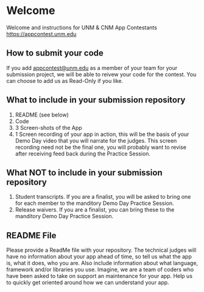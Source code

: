 # Welcome
Welcome and instructions for UNM &amp; CNM App Contestants
https://appcontest.unm.edu

## How to submit your code
If you add appcontest@unm.edu as a member of your team for your submission project, we will be able to reivew your code for the contest. You can choose to add us as Read-Only if you like.

## What to include in your submission repository
1. README (see below)
2. Code
3. 3 Screen-shots of the App
4. 1 Screen recording of your app in action, this will be the basis of your Demo Day video that you will narrate for the judges. This screen recording need not be the final one, you will probably want to revise after receiving feed back during the Practice Session.

## What NOT to include in your submission repository
1. Student transcripts. If you are a finalist, you will be asked to bring one for each member to the manditory Demo Day Practice Session.
2. Release waivers. If you are a finalist, you can bring these to the manditory Demo Day Practice Session.

## README File
Please provide a ReadMe file with your repository. The technical judges will have no information about your app ahead of time, so tell us what the app is, what it does, who you are. Also include information about what language, framework and/or libraries you use. Imagine, we are a team of coders who have been asked to take on support an maintenance for your app. Help us to quickly get oriented around how we can understand your app.
